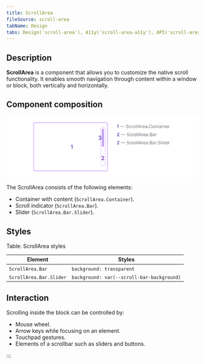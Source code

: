 ```yaml
---
title: ScrollArea
fileSource: scroll-area
tabName: Design
tabs: Design('scroll-area'), A11y('scroll-area-a11y'), API('scroll-area-api'), Example('scroll-area-code'), Changelog('scroll-area-changelog')
---
```


## Description

**ScrollArea** is a component that allows you to customize the native scroll functionality. It enables smooth navigation through content within a window or block, both vertically and horizontally.

## Component composition

![](static/scroll-composition.png)

The ScrollArea consists of the following elements:

- Container with content (`ScrollArea.Container`).
- Scroll indicator (`ScrollArea.Bar`).
- Slider (`ScrollArea.Bar.Slider`).

## Styles

Table: ScrollArea styles

| Element                 | Styles                                      |
| ----------------------- | ------------------------------------------- |
| `ScrollArea.Bar`        | `background: transparent`                  |
| `ScrollArea.Bar.Slider` | `background: var(--scroll-bar-background)` |

## Interaction

Scrolling inside the block can be controlled by:

- Mouse wheel.
- Arrow keys while focusing on an element.
- Touchpad gestures.
- Elements of a scrollbar such as sliders and buttons.

<!-- @## Infinite scrolling

With infinite scrolling content is loaded in portions. This type of scrolling is especially good if there is a lot of content on the page, and you don’t need to divide it into separate pages.

::: tip
_Infinite scrolling helps to build a narration and sends the user on a journey._

(c) Roma Lysov 🤪 -->
:::

